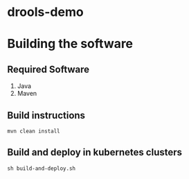 # drools-demo
# Building the software #

## Required Software ##
1. Java
2. Maven

## Build instructions ##
`mvn clean install`

## Build and deploy in kubernetes clusters ##
`sh build-and-deploy.sh`
